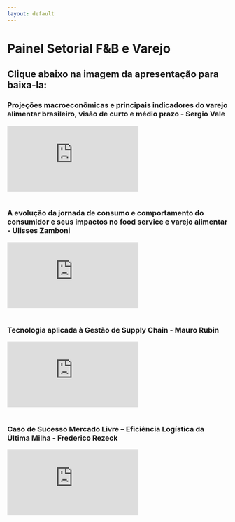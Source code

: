 ```yaml
---
layout: default
---
```


# Painel Setorial F&B e Varejo

## Clique abaixo na imagem da apresentação para baixa-la:

### Projeções macroeconômicas e principais indicadores do varejo alimentar brasileiro, visão de curto e médio prazo - Sergio Vale

<div class="container">
<iframe src="https://www.youtube.com/embed/0eWbvdBWXdw?si=oM3cjC60gFheN4cI" 
frameborder="0" allowfullscreen class="video"></iframe>
</div>
<a href="pdfs/231107_Patria_SergioVale.pdf" class="image fit"><img src="imgs/231107_Patria_MB Associados Sergio Vale.jpg" alt=""></a>

<br/>
<br/>

### A evolução da jornada de consumo e comportamento do consumidor e seus impactos no food service e varejo alimentar - Ulisses Zamboni

<div class="container">
<iframe src="https://www.youtube.com/embed/vzHuihOiGqo?si=FnOv720rMzEfzKTu" 
frameborder="0" allowfullscreen class="video"></iframe>
</div>
<a href="pdfs/231107_Patria_UlissesZamboni.pdf" class="image fit"><img src="imgs/231107_Patria_Ulisses Zamboni.jpg" alt=""></a>

<br/>
<br/>

### Tecnologia aplicada à Gestão de Supply Chain - Mauro Rubin

<div class="container">
<iframe src="https://www.youtube.com/embed/yS5sP_Sj-tg?si=ssSwysi9sxqgDlfJ" 
frameborder="0" allowfullscreen class="video"></iframe>
</div>
<a href="pdfs/231107_Patria_MauroRubin.pdf" class="image fit"><img src="imgs/231107_Patria_Accenture.jpg" alt=""></a>

<br/>
<br/>

### Caso de Sucesso Mercado Livre – Eficiência Logística da Última Milha - Frederico Rezeck

<div class="container">
<iframe src="https://www.youtube.com/embed/-fqjTtT5Nas?si=L66-tJsRl15W1Qk6" 
frameborder="0" allowfullscreen class="video"></iframe>
</div>
<a href="pdfs/231107_Patria_FredericoRezeck.pdf" class="image fit"><img src="imgs/231107_Patria_Fred_Rezeck.jpg" alt=""></a>
